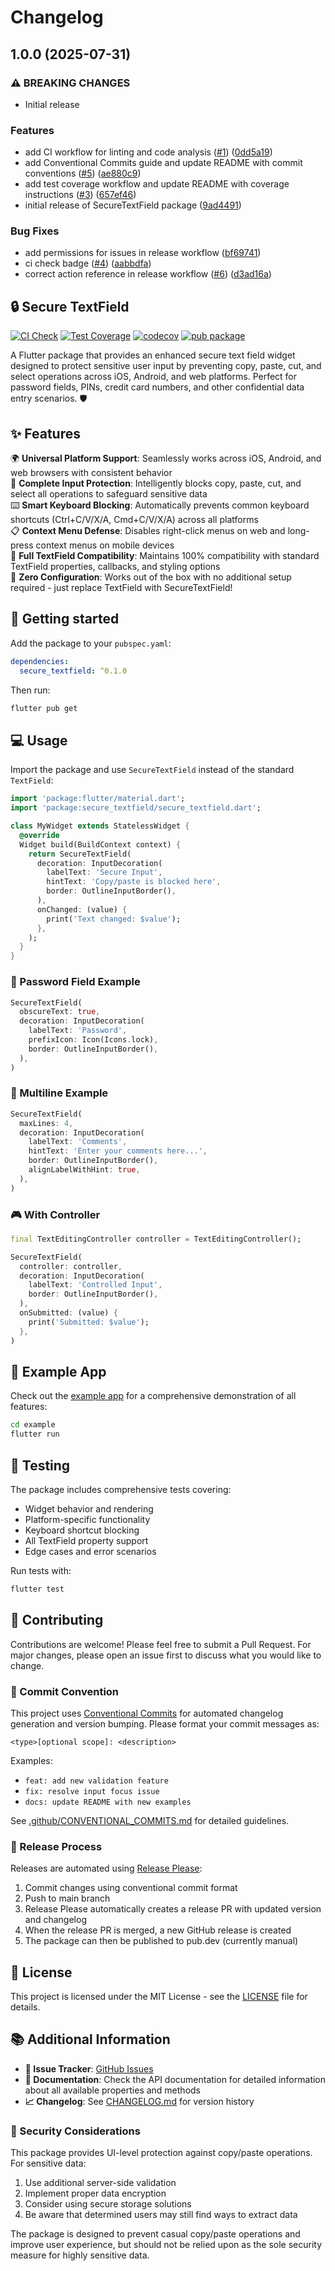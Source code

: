 # Changelog

## 1.0.0 (2025-07-31)


### ⚠ BREAKING CHANGES

* Initial release

### Features

* add CI workflow for linting and code analysis ([#1](https://github.com/codered-sjy/secure_textfield/issues/1)) ([0dd5a19](https://github.com/codered-sjy/secure_textfield/commit/0dd5a1910b4029dac4fc214d8856df68ac30f856))
* add Conventional Commits guide and update README with commit conventions ([#5](https://github.com/codered-sjy/secure_textfield/issues/5)) ([ae880c9](https://github.com/codered-sjy/secure_textfield/commit/ae880c9f54f94b009fc52716cb24eff9f4b662b4))
* add test coverage workflow and update README with coverage instructions ([#3](https://github.com/codered-sjy/secure_textfield/issues/3)) ([657ef46](https://github.com/codered-sjy/secure_textfield/commit/657ef46605e74ffedbcf8fc0578d47e2a2c565a9))
* initial release of SecureTextField package ([9ad4491](https://github.com/codered-sjy/secure_textfield/commit/9ad4491297722696cdb6e0ce5a81e3e88ad0a914))


### Bug Fixes

* add permissions for issues in release workflow ([bf69741](https://github.com/codered-sjy/secure_textfield/commit/bf697415288513db3011654fa0fbf89d9a2813ad))
* ci check badge ([#4](https://github.com/codered-sjy/secure_textfield/issues/4)) ([aabbdfa](https://github.com/codered-sjy/secure_textfield/commit/aabbdfa29f0a0e539ae9ae0ca33ebccda5eb9e9d))
* correct action reference in release workflow ([#6](https://github.com/codered-sjy/secure_textfield/issues/6)) ([d3ad16a](https://github.com/codered-sjy/secure_textfield/commit/d3ad16aff323e31edb942ff52aac85245dbbef7f))

## 🔒 Secure TextField

[![CI Check](https://github.com/codered-sjy/secure_textfield/actions/workflows/ci.yml/badge.svg)](https://github.com/codered-sjy/secure_textfield/actions/workflows/ci.yml)
[![Test Coverage](https://github.com/codered-sjy/secure_textfield/actions/workflows/coverage.yml/badge.svg)](https://github.com/codered-sjy/secure_textfield/actions/workflows/coverage.yml)
[![codecov](https://codecov.io/gh/codered-sjy/secure_textfield/branch/main/graph/badge.svg)](https://codecov.io/gh/codered-sjy/secure_textfield)
[![pub package](https://img.shields.io/pub/v/secure_textfield.svg)](https://pub.dev/packages/secure_textfield)

A Flutter package that provides an enhanced secure text field widget designed to protect sensitive user input by preventing copy, paste, cut, and select operations across iOS, Android, and web platforms. Perfect for password fields, PINs, credit card numbers, and other confidential data entry scenarios. 🛡️

## ✨ Features

🌍 **Universal Platform Support**: Seamlessly works across iOS, Android, and web browsers with consistent behavior  
🚫 **Complete Input Protection**: Intelligently blocks copy, paste, cut, and select all operations to safeguard sensitive data  
⌨️ **Smart Keyboard Blocking**: Automatically prevents common keyboard shortcuts (Ctrl+C/V/X/A, Cmd+C/V/X/A) across all platforms  
📋 **Context Menu Defense**: Disables right-click menus on web and long-press context menus on mobile devices  
🎯 **Full TextField Compatibility**: Maintains 100% compatibility with standard TextField properties, callbacks, and styling options  
🔧 **Zero Configuration**: Works out of the box with no additional setup required - just replace TextField with SecureTextField!

## 🚀 Getting started

Add the package to your `pubspec.yaml`:

```yaml
dependencies:
  secure_textfield: ^0.1.0
```

Then run:

```bash
flutter pub get
```

## 💻 Usage

Import the package and use `SecureTextField` instead of the standard `TextField`:

```dart
import 'package:flutter/material.dart';
import 'package:secure_textfield/secure_textfield.dart';

class MyWidget extends StatelessWidget {
  @override
  Widget build(BuildContext context) {
    return SecureTextField(
      decoration: InputDecoration(
        labelText: 'Secure Input',
        hintText: 'Copy/paste is blocked here',
        border: OutlineInputBorder(),
      ),
      onChanged: (value) {
        print('Text changed: $value');
      },
    );
  }
}
```

### 🔐 Password Field Example

```dart
SecureTextField(
  obscureText: true,
  decoration: InputDecoration(
    labelText: 'Password',
    prefixIcon: Icon(Icons.lock),
    border: OutlineInputBorder(),
  ),
)
```

### 📝 Multiline Example

```dart
SecureTextField(
  maxLines: 4,
  decoration: InputDecoration(
    labelText: 'Comments',
    hintText: 'Enter your comments here...',
    border: OutlineInputBorder(),
    alignLabelWithHint: true,
  ),
)
```

### 🎮 With Controller

```dart
final TextEditingController controller = TextEditingController();

SecureTextField(
  controller: controller,
  decoration: InputDecoration(
    labelText: 'Controlled Input',
    border: OutlineInputBorder(),
  ),
  onSubmitted: (value) {
    print('Submitted: $value');
  },
)
```

## 📱 Example App

Check out the [example app](example/) for a comprehensive demonstration of all features:

```bash
cd example
flutter run
```

## 🧪 Testing

The package includes comprehensive tests covering:

- Widget behavior and rendering
- Platform-specific functionality
- Keyboard shortcut blocking
- All TextField property support
- Edge cases and error scenarios

Run tests with:

```bash
flutter test
```

## 🤝 Contributing

Contributions are welcome! Please feel free to submit a Pull Request. For major changes, please open an issue first to discuss what you would like to change.

### 📝 Commit Convention

This project uses [Conventional Commits](https://www.conventionalcommits.org/) for automated changelog generation and version bumping. Please format your commit messages as:

```
<type>[optional scope]: <description>
```

Examples:
- `feat: add new validation feature`
- `fix: resolve input focus issue`
- `docs: update README with new examples`

See [.github/CONVENTIONAL_COMMITS.md](.github/CONVENTIONAL_COMMITS.md) for detailed guidelines.

### 🚀 Release Process

Releases are automated using [Release Please](https://github.com/googleapis/release-please):

1. Commit changes using conventional commit format
2. Push to main branch
3. Release Please automatically creates a release PR with updated version and changelog
4. When the release PR is merged, a new GitHub release is created
5. The package can then be published to pub.dev (currently manual)

## 📄 License

This project is licensed under the MIT License - see the [LICENSE](LICENSE) file for details.

## 📚 Additional Information

- **🐛 Issue Tracker**: [GitHub Issues](https://github.com/codered-sjy/secure_textfield/issues)
- **📖 Documentation**: Check the API documentation for detailed information about all available properties and methods
- **📈 Changelog**: See [CHANGELOG.md](CHANGELOG.md) for version history

### 🔐 Security Considerations

This package provides UI-level protection against copy/paste operations. For sensitive data:

1. Use additional server-side validation
2. Implement proper data encryption
3. Consider using secure storage solutions
4. Be aware that determined users may still find ways to extract data

The package is designed to prevent casual copy/paste operations and improve user experience, but should not be relied upon as the sole security measure for highly sensitive data.
